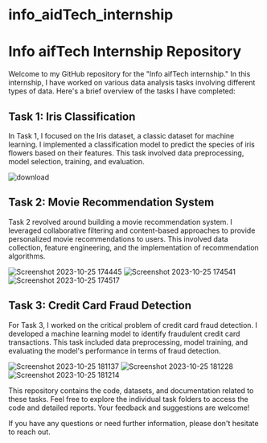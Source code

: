 # info_aidTech_internship

# Info aifTech Internship Repository

Welcome to my GitHub repository for the "Info aifTech internship." In this internship, I have worked on various data analysis tasks involving different types of data. Here's a brief overview of the tasks I have completed:

## Task 1: Iris Classification
In Task 1, I focused on the Iris dataset, a classic dataset for machine learning. I implemented a classification model to predict the species of iris flowers based on their features. This task involved data preprocessing, model selection, training, and evaluation.

![download](https://github.com/Vishnu200399/info_aidTech_internship/assets/93635977/b07ae412-7f8a-46d4-a15b-069d2211438c)


## Task 2: Movie Recommendation System
Task 2 revolved around building a movie recommendation system. I leveraged collaborative filtering and content-based approaches to provide personalized movie recommendations to users. This involved data collection, feature engineering, and the implementation of recommendation algorithms.

![Screenshot 2023-10-25 174445](https://github.com/Vishnu200399/info_aidTech_internship/assets/93635977/bd7bdd21-9b3a-41ea-bdbe-095c1116c44e)
![Screenshot 2023-10-25 174541](https://github.com/Vishnu200399/info_aidTech_internship/assets/93635977/0386c662-ab60-4dc7-bc0c-e82b1a5d638c)
![Screenshot 2023-10-25 174517](https://github.com/Vishnu200399/info_aidTech_internship/assets/93635977/bcdd3c5e-b699-49a5-b8c0-7f82dfe0bcfe)

## Task 3: Credit Card Fraud Detection
For Task 3, I worked on the critical problem of credit card fraud detection. I developed a machine learning model to identify fraudulent credit card transactions. This task included data preprocessing, model training, and evaluating the model's performance in terms of fraud detection.

![Screenshot 2023-10-25 181137](https://github.com/Vishnu200399/info_aidTech_internship/assets/93635977/e823c893-2fd1-4b09-a589-c1cdd30c469e)
![Screenshot 2023-10-25 181228](https://github.com/Vishnu200399/info_aidTech_internship/assets/93635977/036648ac-3091-448f-a857-39c3b3a7aad2)
![Screenshot 2023-10-25 181214](https://github.com/Vishnu200399/info_aidTech_internship/assets/93635977/d2159bf2-1fbc-4c81-abfd-d6d64b4621eb)

This repository contains the code, datasets, and documentation related to these tasks. Feel free to explore the individual task folders to access the code and detailed reports. Your feedback and suggestions are welcome!

If you have any questions or need further information, please don't hesitate to reach out.
